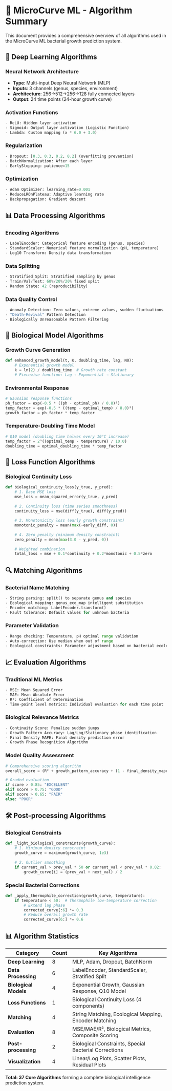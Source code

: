 # 🧬 MicroCurve ML - Algorithm Summary

This document provides a comprehensive overview of all algorithms used in the MicroCurve ML bacterial growth prediction system.

## 🤖 Deep Learning Algorithms

### Neural Network Architecture
- **Type**: Multi-input Deep Neural Network (MLP)
- **Inputs**: 3 channels (genus, species, environment)
- **Architecture**: 256→512→256→128 fully connected layers
- **Output**: 24 time points (24-hour growth curve)

### Activation Functions
```python
- ReLU: Hidden layer activation
- Sigmoid: Output layer activation (Logistic Function)
- Lambda: Custom mapping (x * 6.0 + 3.0)
```

### Regularization
```python
- Dropout: [0.3, 0.3, 0.2, 0.2] (overfitting prevention)
- BatchNormalization: After each layer
- EarlyStopping: patience=15
```

### Optimization
```python
- Adam Optimizer: learning_rate=0.001
- ReduceLROnPlateau: Adaptive learning rate
- Backpropagation: Gradient descent
```

## 📊 Data Processing Algorithms

### Encoding Algorithms
```python
- LabelEncoder: Categorical feature encoding (genus, species)
- StandardScaler: Numerical feature normalization (pH, temperature)
- Log10 Transform: Density data transformation
```

### Data Splitting
```python
- Stratified Split: Stratified sampling by genus
- Train/Val/Test: 60%/20%/20% fixed split
- Random State: 42 (reproducibility)
```

### Data Quality Control
```python
- Anomaly Detection: Zero values, extreme values, sudden fluctuations
- "Death-Revival" Pattern Detection
- Biologically Unreasonable Pattern Filtering
```

## 🧬 Biological Model Algorithms

### Growth Curve Generation
```python
def enhanced_growth_model(t, K, doubling_time, lag, N0):
    # Exponential growth model
    k = ln(2) / doubling_time  # Growth rate constant
    # Piecewise function: Lag → Exponential → Stationary
```

### Environmental Response
```python
# Gaussian response functions
ph_factor = exp(-0.5 * ((ph - optimal_ph) / 0.8)²)
temp_factor = exp(-0.5 * ((temp - optimal_temp) / 8.0)²)
growth_factor = ph_factor * temp_factor
```

### Temperature-Doubling Time Model
```python
# Q10 model (doubling time halves every 10°C increase)
temp_factor = 2^((optimal_temp - temperature) / 10.0)
doubling_time = optimal_doubling_time * temp_factor
```

## 🎯 Loss Function Algorithms

### Biological Continuity Loss
```python
def biological_continuity_loss(y_true, y_pred):
    # 1. Base MSE loss
    mse_loss = mean_squared_error(y_true, y_pred)
    
    # 2. Continuity loss (time series smoothness)
    continuity_loss = mse(diff(y_true), diff(y_pred))
    
    # 3. Monotonicity loss (early growth constraint)
    monotonic_penalty = mean(max(-early_diff, 0))
    
    # 4. Zero penalty (minimum density constraint)
    zero_penalty = mean(max(3.0 - y_pred, 0))
    
    # Weighted combination
    total_loss = mse + 0.1*continuity + 0.2*monotonic + 0.5*zero
```

## 🔍 Matching Algorithms

### Bacterial Name Matching
```python
- String parsing: split() to separate genus and species
- Ecological mapping: genus_eco_map intelligent substitution
- Encoder matching: LabelEncoder.transform()
- Fault tolerance: Default values for unknown bacteria
```

### Parameter Validation
```python
- Range checking: Temperature, pH optimal range validation
- Auto-correction: Use median when out of range
- Ecological constraints: Parameter adjustment based on bacterial ecology
```

## 📈 Evaluation Algorithms

### Traditional ML Metrics
```python
- MSE: Mean Squared Error
- MAE: Mean Absolute Error
- R²: Coefficient of Determination
- Time-point level metrics: Individual evaluation for each time point
```

### Biological Relevance Metrics
```python
- Continuity Score: Penalize sudden jumps
- Growth Pattern Accuracy: Lag/Log/Stationary phase identification
- Final Density MAPE: Final density prediction error
- Growth Phase Recognition Algorithm
```

### Model Quality Assessment
```python
# Comprehensive scoring algorithm
overall_score = (R² + growth_pattern_accuracy + (1 - final_density_mape/100)) / 3

# Graded evaluation
if score > 0.85: "EXCELLENT"
elif score > 0.75: "GOOD" 
elif score > 0.65: "FAIR"
else: "POOR"
```

## 🛠️ Post-processing Algorithms

### Biological Constraints
```python
def _light_biological_constraints(growth_curve):
    # 1. Minimum density constraint
    growth_curve = maximum(growth_curve, 1e3)
    
    # 2. Outlier smoothing
    if current_val > prev_val * 50 or current_val < prev_val * 0.02:
        growth_curve[i] = (prev_val + next_val) / 2
```

### Special Bacterial Corrections
```python
def _apply_thermophile_correction(growth_curve, temperature):
    if temperature < 50:  # Thermophile low-temperature correction
        # Extend lag phase
        corrected_curve[:6] *= 0.3
        # Reduce overall growth rate
        corrected_curve[6:] *= 0.6
```

## 📊 Algorithm Statistics

| **Category** | **Count** | **Key Algorithms** |
|--------------|-----------|-------------------|
| **Deep Learning** | 8 | MLP, Adam, Dropout, BatchNorm |
| **Data Processing** | 6 | LabelEncoder, StandardScaler, Stratified Split |
| **Biological Models** | 4 | Exponential Growth, Gaussian Response, Q10 Model |
| **Loss Functions** | 1 | Biological Continuity Loss (4 components) |
| **Matching** | 4 | String Matching, Ecological Mapping, Encoder Matching |
| **Evaluation** | 8 | MSE/MAE/R², Biological Metrics, Composite Scoring |
| **Post-processing** | 2 | Biological Constraints, Special Bacterial Corrections |
| **Visualization** | 4 | Linear/Log Plots, Scatter Plots, Residual Plots |

**Total: 37 Core Algorithms** forming a complete biological intelligence prediction system.
